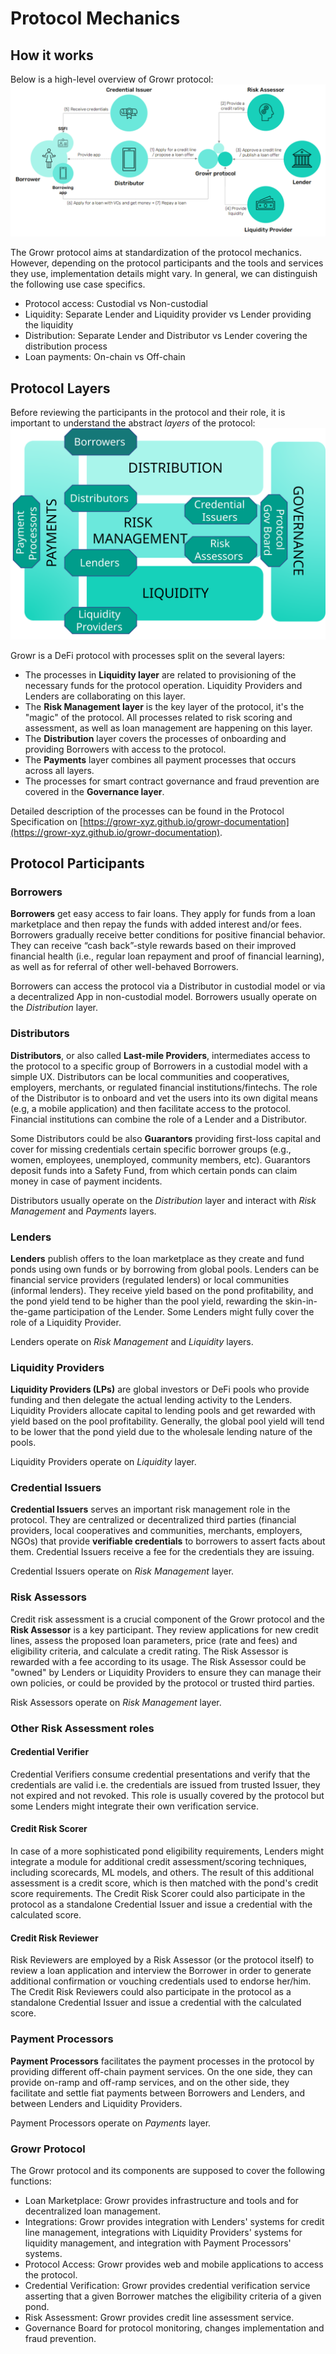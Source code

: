 # Protocol Mechanics

## How it works
Below is a high-level overview of Growr protocol:
![How it works](../images/growr-how-it-works.png)

The Growr protocol aims at standardization of the protocol mechanics. However, depending on the protocol participants and the tools and services they use, implementation details might vary. In general, we can distinguish the following use case specifics.
- Protocol access: Custodial vs Non-custodial 
- Liquidity: Separate Lender and Liquidity provider vs Lender providing the liquidity
- Distribution: Separate Lender and Distributor vs Lender covering the distribution process
- Loan payments: On-chain vs Off-chain

## Protocol Layers
Before reviewing the participants in the protocol and their role, it is important to understand the abstract *layers* of the protocol:
![Growr protocol layers](../images/growr-layers-participants.svg)  

Growr is a DeFi protocol with processes split on the several layers:
- The processes in **Liquidity layer** are related to provisioning of the necessary funds for the protocol operation. Liquidity Providers and Lenders are collaborating on this layer.
- The **Risk Management layer** is the key layer of the protocol, it's the "magic" of the protocol. All processes related to risk scoring and assessment, as well as loan management are happening on this layer.
- The **Distribution** layer covers the processes of onboarding and providing Borrowers with access to the protocol.
- The **Payments** layer combines all payment processes that occurs across all layers.
- The processes for smart contract governance and fraud prevention are covered in the **Governance layer**.

Detailed description of the processes can be found in the Protocol Specification on [https://growr-xyz.github.io/growr-documentation](https://growr-xyz.github.io/growr-documentation).

## Protocol Participants

### Borrowers
**Borrowers** get easy access to fair loans. They apply for funds from a loan marketplace and then repay the funds with added interest and/or fees. Borrowers gradually receive better conditions for positive financial behavior. They can receive “cash back”-style rewards based on their improved financial health (i.e., regular loan repayment and proof of financial learning), as well as for referral of other well-behaved Borrowers.

Borrowers can access the protocol via a Distributor in custodial model or via a decentralized App in non-custodial model. Borrowers usually operate on the *Distribution* layer.

### Distributors
**Distributors**, or also called **Last-mile Providers**, intermediates access to the protocol to a specific group of Borrowers in a custodial model with a simple UX. Distributors can be local communities and cooperatives, employers, merchants, or regulated financial institutions/fintechs. The role of the Distributor is to onboard and vet the users into its own digital means (e.g, a mobile application) and then facilitate access to the protocol. Financial institutions can combine the role of a Lender and a Distributor.

Some Distributors could be also **Guarantors** providing first-loss capital and cover for missing credentials certain specific borrower groups (e.g., women, employees, unemployed, community members, etc). Guarantors deposit funds into a Safety Fund, from which certain ponds can claim money in case of payment incidents.

Distributors usually operate on the *Distribution* layer and interact with *Risk Management* and *Payments* layers. 

### Lenders
**Lenders** publish offers to the loan marketplace as they create and fund ponds using own funds or by borrowing from global pools. Lenders can be financial service providers (regulated lenders) or local communities (informal lenders). They receive yield based on the pond profitability, and the pond yield tend to be higher than the pool yield, rewarding the skin-in-the-game participation of the Lender. Some Lenders might fully cover the role of a Liquidity Provider.

Lenders operate on *Risk Management* and *Liquidity* layers.

### Liquidity Providers
**Liquidity Providers (LPs)** are global investors or DeFi pools who provide funding and then delegate the actual lending activity to the Lenders. Liquidity Providers allocate capital to lending pools and get rewarded with yield based on the pool profitability. Generally, the global pool yield will tend to be lower that the pond yield due to the wholesale lending nature of the pools.

Liquidity Providers operate on *Liquidity* layer.

### Credential Issuers
**Credential Issuers** serves an important risk management role in the protocol. They are centralized or decentralized third parties (financial providers, local cooperatives and communities, merchants, employers, NGOs) that provide **verifiable credentials** to borrowers to assert facts about them. Credential Issuers receive a fee for the credentials they are issuing.

Credential Issuers operate on *Risk Management* layer.

### Risk Assessors
Credit risk assessment is a crucial component of the Growr protocol and the **Risk Assessor** is a key participant. They review applications for new credit lines, assess the proposed loan parameters, price (rate and fees) and eligibility criteria, and calculate a credit rating. The Risk Assessor is rewarded with a fee according to its usage. The Risk Assessor could be "owned" by Lenders or Liquidity Providers to ensure they can manage their own policies, or could be provided by the protocol or trusted third parties.

Risk Assessors operate on *Risk Management* layer. 

### Other Risk Assessment roles

#### Credential Verifier
Credential Verifiers consume credential presentations and verify that the credentials are valid i.e. the credentials are issued from trusted Issuer, they not expired and not revoked. This role is usually covered by the protocol but some Lenders might integrate their own verification service.

#### Credit Risk Scorer
In case of a more sophisticated pond eligibility requirements, Lenders might integrate a module for additional credit assessment/scoring techniques, including scorecards, ML models, and others. The result of this additional assessment is a credit score, which is then matched with the pond's credit score requirements. The Credit Risk Scorer could also participate in the protocol as a standalone Credential Issuer and issue a credential with the calculated score. 

#### Credit Risk Reviewer
Risk Reviewers are employed by a Risk Assessor (or the protocol itself) to review a loan application and interview the Borrower in order to generate additional confirmation or vouching credentials used to endorse her/him. The Credit Risk Reviewers could also participate in the protocol as a standalone Credential Issuer and issue a credential with the calculated score.

### Payment Processors
**Payment Processors** facilitates the payment processes in the protocol by providing different off-chain payment services. On the one side, they can provide on-ramp and off-ramp services, and on the other side, they facilitate and settle fiat payments between Borrowers and Lenders, and between Lenders and Liquidity Providers.

Payment Processors operate on *Payments* layer.

### Growr Protocol
The Growr protocol and its components are supposed to cover the following functions:
- Loan Marketplace: Growr provides infrastructure and tools and for decentralized loan management.
- Integrations: Growr provides integration with Lenders' systems for credit line management, integrations with Liquidity Providers' systems for liquidity management, and integration with Payment Processors' systems.
- Protocol Access: Growr provides web and mobile applications to access the protocol.
- Credential Verification: Growr provides credential verification service asserting that a given Borrower matches the eligibility criteria of a given pond.
- Risk Assessment: Growr provides credit line assessment service.
- Governance Board for protocol monitoring, changes implementation and fraud prevention.
